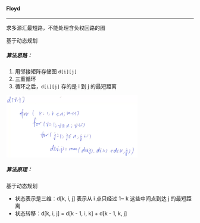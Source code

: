 #### Floyd

------------

求多源汇最短路，不能处理含负权回路的图

基于动态规划

##### 算法思路：

1. 用邻接矩阵存储图   ```d[i][j]```
2. 三重循环
3. 循环之后，```d[i][j]``` 存的是 i 到 j 的最短距离 

<img src="https://raw.githubusercontent.com/DaoZuQieXing/Learn/main/img/算法基础课/算法基础课第三讲：搜索与图论/floyd算法.png" alt="system call" style="max-width: 70%">

##### 算法原理：

基于动态规划

- 状态表示是三维：d[k, i, j] 表示从 i 点只经过 1~ k 这些中间点到达 j 的最短距离
- 状态转移：d[k, i, j] = d[k - 1, i, k] + d[k - 1, k, j]